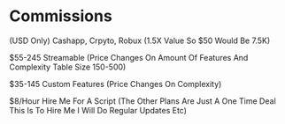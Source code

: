 # Commissions

(USD Only) Cashapp, Crpyto, Robux (1.5X Value So $50 Would Be 7.5K)

$55-245 Streamable (Price Changes On Amount Of Features And Complexity Table Size 150-500)

$35-145 Custom Features (Price Changes On Complexity)

$8/Hour Hire Me For A Script (The Other Plans Are Just A One Time Deal This Is To Hire Me I Will Do Regular Updates Etc)
